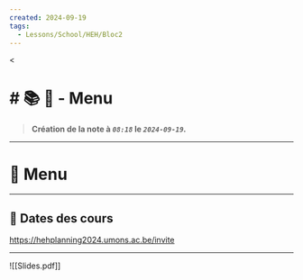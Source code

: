 ```yaml
---
created: 2024-09-19
tags:
  - Lessons/School/HEH/Bloc2
---
```

<
# # 📚  📜 - Menu
> **Création de la note à *`08:18`* le *`2024-09-19`.***
---

# 📝 Menu

---

## 📅 Dates des cours

https://hehplanning2024.umons.ac.be/invite

---
![[Slides.pdf]]